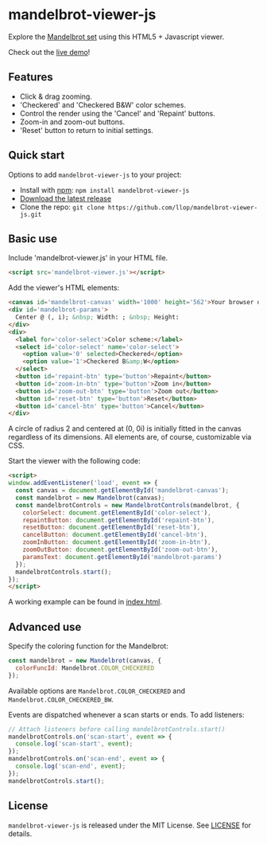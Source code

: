 mandelbrot-viewer-js
====================

Explore the [Mandelbrot set](https://en.wikipedia.org/wiki/Mandelbrot_set) using this HTML5 + Javascript viewer.

Check out the [live demo](http://www.albertlobo.com/fractals/mandelbrot-viewer)!

## Features

* Click & drag zooming.
* 'Checkered' and 'Checkered B&W' color schemes.
* Control the render using the 'Cancel' and 'Repaint' buttons.
* Zoom-in and zoom-out buttons.
* 'Reset' button to return to initial settings.

## Quick start

Options to add `mandelbrot-viewer-js` to your project:
* Install with [npm](https://npmjs.org): `npm install mandelbrot-viewer-js`
* [Download the latest release](https://github.com/llop/mandelbrot-viewer-js/archive/master.zip)
* Clone the repo: `git clone https://github.com/llop/mandelbrot-viewer-js.git`

## Basic use


Include 'mandelbrot-viewer.js' in your HTML file.

```html
<script src='mandelbrot-viewer.js'></script>
``` 

Add the viewer's HTML elements:

```html
<canvas id='mandelbrot-canvas' width='1000' height='562'>Your browser does not support canvas.</canvas>
<div id='mandelbrot-params'>
  Center @ (, i); &nbsp; Width: ; &nbsp; Height:
</div>
<div>
  <label for='color-select'>Color scheme:</label>
  <select id='color-select' name='color-select'>
    <option value='0' selected>Checkered</option>
    <option value='1'>Checkered B&amp;W</option>
  </select>
  <button id='repaint-btn' type='button'>Repaint</button>
  <button id='zoom-in-btn' type='button'>Zoom in</button>
  <button id='zoom-out-btn' type='button'>Zoom out</button>
  <button id='reset-btn' type='button'>Reset</button>
  <button id='cancel-btn' type='button'>Cancel</button>
</div>
```

A circle of radius 2 and centered at (0, 0i) is initially fitted in the canvas regardless of its dimensions. 
All elements are, of course, customizable via CSS.

Start the viewer with the following code:

```html
<script>
window.addEventListener('load', event => {
  const canvas = document.getElementById('mandelbrot-canvas');
  const mandelbrot = new Mandelbrot(canvas);
  const mandelbrotControls = new MandelbrotControls(mandelbrot, {
    colorSelect: document.getElementById('color-select'),
    repaintButton: document.getElementById('repaint-btn'),
    resetButton: document.getElementById('reset-btn'),
    cancelButton: document.getElementById('cancel-btn'),
    zoomInButton: document.getElementById('zoom-in-btn'),
    zoomOutButton: document.getElementById('zoom-out-btn'),
    paramsText: document.getElementById('mandelbrot-params')
  });
  mandelbrotControls.start();
});
</script>
```

A working example can be found in [index.html](index.html).

## Advanced use

Specify the coloring function for the Mandelbrot:

```javascript
const mandelbrot = new Mandelbrot(canvas, {
  colorFuncId: Mandelbrot.COLOR_CHECKERED
});
```

Available options are `Mandelbrot.COLOR_CHECKERED` and `Mandelbrot.COLOR_CHECKERED_BW`.

Events are dispatched whenever a scan starts or ends. To add listeners:

```javascript
// Attach listeners before calling mandelbrotControls.start()
mandelbrotControls.on('scan-start', event => {
  console.log('scan-start', event);
});
mandelbrotControls.on('scan-end', event => {
  console.log('scan-end', event);
});
mandelbrotControls.start();
```

## License

`mandelbrot-viewer-js` is released under the MIT License. See [LICENSE](LICENSE) for details.